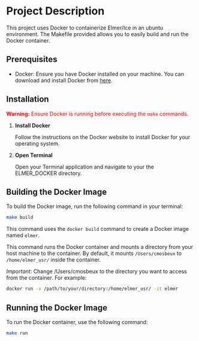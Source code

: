 # Project Description

This project uses Docker to containerize Elmer/Ice in an ubuntu environment. The Makefile provided allows you to easily build and run the Docker container.

## Prerequisites

- Docker: Ensure you have Docker installed on your machine. You can download and install Docker from [here](https://www.docker.com/products/docker-desktop).

## Installation

<span style="color: red;">**Warning:** Ensure Docker is running before executing the `make` commands.</span>

1. **Install Docker**

   Follow the instructions on the Docker website to install Docker for your operating system.

2. **Open Terminal**

   Open your Terminal application and navigate to your the ELMER_DOCKER directory.

## Building the Docker Image

To build the Docker image, run the following command in your terminal:

```sh
make build
```

This command uses the `docker build` command to create a Docker image named `elmer`.

This command runs the Docker container and mounts a directory from your host machine to the container. By default, it mounts `/Users/cmosbeux` to `/home/elmer_usr/` inside the container.

*Important*: Change /Users/cmosbeux to the directory you want to access from the container. For example:

```sh
docker run -v /path/to/your/directory:/home/elmer_usr/ -it elmer
```

## Running the Docker Image

To run the Docker container, use the following command:

```sh
make run
```


